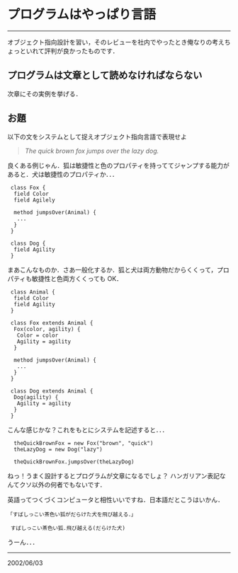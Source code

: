 # プログラムはやっぱり言語 #


---


オブジェクト指向設計を習い，そのレビューを社内でやったとき俺なりの考えちょっといれて評判が良かったものです．

## プログラムは文章として読めなければならない ##
次章にその実例を挙げる．
## お題 ##
以下の文をシステムとして捉えオブジェクト指向言語で表現せよ

> _The quick brown fox jumps over the lazy dog._

良くある例じゃん．狐は敏捷性と色のプロパティを持っててジャンプする能力があると．犬は敏捷性のプロパティか．．．
```
 class Fox {
  field Color
  field Agilely
 
  method jumpsOver(Animal) {
   ...
  }
 }
 
 class Dog {
  field Agility
 }
```
まあこんなものか．さあ一般化するか．狐と犬は両方動物だからくくって，プロパティも敏捷性と色両方くくっても OK．
```
 class Animal {
  field Color
  field Agility
 }
 
 class Fox extends Animal {
  Fox(color, agility) {
   Color = color
   Agility = agility
  }
 
  method jumpsOver(Animal) {
   ...
  }
 }
 
 class Dog extends Animal {
  Dog(agility) {
   Agility = agility
  }
 }
```
こんな感じかな？これをもとにシステムを記述すると．．．
```
  theQuickBrownFox = new Fox("brown", "quick")
  theLazyDog = new Dog("lazy")
 
  theQuickBrownFox.jumpsOver(theLazyDog)
```
ねっ！うまく設計するとプログラムが文章になるでしょ？
ハンガリアン表記なんてクソ以外の何者でもないです．

英語ってつくづくコンピュータと相性いいですね．日本語だとこうはいかん．
```
「すばしっこい茶色い狐がだらけた犬を飛び越える．」 

 すばしっこい茶色い狐.飛び越える(だらけた犬)
```
うーん．．．

---


2002/06/03